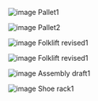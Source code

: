 ![image](https://github.com/ChoiJunyoung218/IAIA/assets/113822588/29167486-49bc-417e-92cc-34d9a5b96d84)
Pallet1

![image](https://github.com/ChoiJunyoung218/IAIA/assets/113822588/5ed287a4-a135-467c-805f-995d3189671d)
Pallet2

![image](https://github.com/ChoiJunyoung218/IAIA/assets/113822588/72d16d7f-7437-4350-b437-14f743649a39)
Folklift revised1

![image](https://github.com/ChoiJunyoung218/IAIA/assets/113822588/5c816422-29b9-42db-9f52-9f90879fefe3)
Folklift revised1

![image](https://github.com/ChoiJunyoung218/IAIA/assets/113822588/5bc56dbe-a70b-4969-a471-9b07481dee18)
Assembly draft1

![image](https://github.com/ChoiJunyoung218/IAIA/assets/113822588/88da353e-be9d-4957-b179-41f17c31dabf)
Shoe rack1
